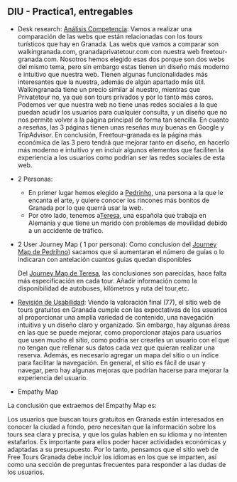 ## DIU - Practica1, entregables




- Desk research: [Análisis Competencia](./COMPETITIVE-ANALYSIS.pdf):
  Vamos a realizar una comparación de las webs que están relacionadas con los tours turísticos que hay en Granada. Las webs que vamos a comparar son         walkingranada.com, granadaprivatetour.com con nuestra web freetour-granada.com.
  Nosotros hemos elegido esas dos porque son dos webs del mismo tema, pero sin embargo estas tienen un diseño más moderno e intuitivo que nuestra web.       Tienen algunas funcionalidades más interesantes que la nuestra, además de algún apartado más útil. Walkingranada tiene un precio similar al nuestro,       mientras que Privatetour no, ya que son tours privados y por lo tanto más caros. Podemos ver que nuestra web no tiene unas redes sociales a la que puedan   acudir los usuarios para cualquier consulta, y un diseño que no nos permite volver a la página principal de forma tan sencilla. En cuanto a reseñas, las   3 páginas tienen unas reseñas muy buenas en Google y TripAdvisor. En conclusión, Freetour-granada es la página más económica de las 3 pero tendrá que       mejorar tanto en diseño, en hacerlo más moderno e intuitivo y en incluir algunos elementos que faciliten la experiencia a los usuarios como podrían ser     las redes sociales de esta web. 
  
- 2 Personas:
    - En primer lugar hemos elegido a [Pedrinho](./Pedrinho.png), una persona a la que le encanta el arte, y quiere conocer los rincones más bonitos de             Granada por lo que querrá usar la web.
    - Por otro lado, tenemos a[Teresa](./Teresa.png), una española que trabaja en Alemania y que tiene un marido con problemas de movilidad debido a un             accidente de tráfico.

- 2 User Journey Map  ( 1 por persona):
    Como conclusion del [Journey Map de Pedrihno](./Pedrinho-UserJourney.pdf)) sacamos que si aumentaran el número de guías o lo indicaran con antelación     cuantos guias quedan disponibles
    
    Del [Journey Map de Teresa](./Teresa-UserJourney.pdf), las conclusiones son parecidas, hace falta más especificación en cada tour. Añadir información     como la disponibilidad de autobuses, kilómetros y ruta del tour,etc.
    
- [Revisión de Usabilidad](./Usability-review-template-FreeTourGranada.pdf):
  Viendo la valoración final (77), el sitio web de tours gratuitos en Granada cumple con las expectativas de los usuarios al proporcionar una amplia variedad de contenido, una navegación intuitiva y un diseño claro y organizado. Sin embargo, hay algunas áreas en las que se puede mejorar, como proporcionar atajos para usuarios que usen mucho el sitio, como podría ser crearles un usuario con el que no tengan que rellenar sus datos cada vez que quieran realizar una reserva. Además, es necesario agregar un mapa del sitio o un índice para facilitar la navegación. En general, el sitio es fácil de usar y navegar, pero hay algunas mejoras que podrían hacerse para mejorar la experiencia del usuario.
  
- Empathy Map


La conclusión que extraemos del Empathy Map es:

Los usuarios que buscan tours gratuitos en Granada están interesados en conocer la ciudad a fondo, pero necesitan que la información sobre los tours sea clara y precisa, y que los guías hablen en su idioma y no intenten estafarlos. Es importante para ellos poder hacer actividades económicas y adaptadas a su presupuesto. Por lo tanto, pensamos que el sitio web de Free Tours Granada debe incluir los idiomas en los que se imparten, así como una sección de preguntas frecuentes para responder a las dudas de los usuarios.
